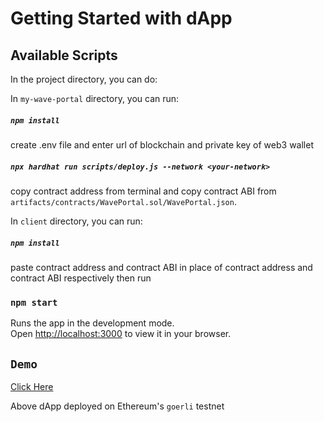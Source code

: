 # Getting Started with dApp

## Available Scripts

In the project directory, you can do:

In `my-wave-portal` directory, you can run: 
##### `npm install`
create .env file and enter url of blockchain and private key of web3 wallet
##### `npx hardhat run scripts/deploy.js --network <your-network>`
copy contract address from terminal and copy contract ABI from `artifacts/contracts/WavePortal.sol/WavePortal.json`.

In `client` directory, you can run: 
##### `npm install`
paste contract address and contract ABI in place of contract address and contract ABI respectively then run

### `npm start`

Runs the app in the development mode.\
Open [http://localhost:3000](http://localhost:3000) to view it in your browser.

## `Demo`
[Click Here](https://farzigalib-dapp.netlify.app/)

Above dApp deployed on Ethereum's `goerli` testnet 
